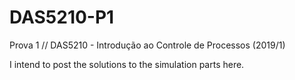 # DAS5210-P1
Prova 1 // DAS5210 - Introdução ao Controle de Processos (2019/1)

I intend to post the solutions to the simulation parts here.
